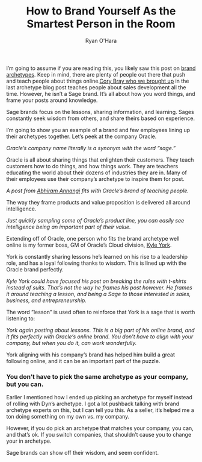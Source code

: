 ﻿---
title: How to Brand Yourself As the Smartest Person in the Room
description: One of the most popular archetypes used by B2B companies is the Sage. As mentioned earlier, the Sage brand archetype is all about being enlightened with wisdom, and teaching others about it. If your goal is push intelligence as a main way to build your brand, and be the smartest person in the room, this is a pretty good archetype to consider
coverImage: img/monk.jpg
publishDate: Oct 2, 2018

author: Ryan O'Hara
authorProfile: Ryan O'Hara has been an early employee at several startups helping them with marketing and prospecting tactics, including Dyn who was acquired by Oracle for $600+ million in 2016. He's had prospecting campaigns featured in Fortune, Mashable, and TheNextWeb. Ryan specializes in branding, business development, prospecting, and coaching people on how to make good digital first impressions. He also mentors two accelerators, The Iron Yard and The Alpha Loft, and hosts The Prospecting Podcast.
authorImage: img/Ryan-OHara-Headshot.png
---

I’m going to assume if you are reading this, you likely saw this post on [brand archetypes](https://leadiq.com/2018/09/an-introduction-to-brand-archetyping-for-social-selling/). Keep in mind, there are plenty of people out there that push and teach people about things online.[Cory Bray who we brought up](https://leadiq.com/2018/09/how-to-brand-yourself-as-rebel-brand/) in the last archetype blog post teaches people about sales development all the time. However, he isn’t a Sage brand. It’s all about how you word things, and frame your posts around knowledge.

Sage brands focus on the lessons, sharing information, and learning. Sages constantly seek wisdom from others, and share theirs based on experience.

I’m going to show you an example of a brand and few employees lining up their archetypes together. Let’s peek at the company Oracle.

_Oracle’s company name literally is a synonym with the word “sage.”_

Oracle is all about sharing things that enlighten their customers. They teach customers how to do things, and how things work. They are teachers educating the world about their dozens of industries they are in. Many of their employees use their company’s archetype to inspire them for post.

_A post from [Abhiram Annangi](https://www.linkedin.com/in/abhiramannangi/) fits with Oracle’s brand of teaching people._

The way they frame products and value proposition is delivered all around intelligence.

_Just quickly sampling some of Oracle’s product line, you can easily see intelligence being an important part of their value._

Extending off of Oracle, one person who fits the brand archetype well online is my former boss, GM of Oracle’s Cloud division, [Kyle York](https://www.linkedin.com/in/kyork20/?lipi=urn%3Ali%3Apage%3Ad_flagship3_search_srp_top%3Bxcl7J3OHSDiHY8KajpDmJA%3D%3D&licu=urn%3Ali%3Acontrol%3Ad_flagship3_search_srp_top-search_srp_result&lici=88B3KCVySrSes8AeP210Hg%3D%3D).

York is constantly sharing lessons he’s learned on his rise to a leadership role, and has a loyal following thanks to wisdom. This is lined up with the Oracle brand perfectly.

_Kyle York could have focused his post on breaking the rules with t-shirts instead of suits. That’s not the way he frames his post however. He frames it around teaching a lesson, and being a Sage to those interested in sales, business, and entrepreneurship._

The word ”lesson” is used often to reinforce that York is a sage that is worth listening to:

_York again posting about lessons. This is a big part of his online brand, and it fits perfectly with Oracle’s online brand. You don’t have to align with your company, but when you do it, can work wonderfully._

York aligning with his company’s brand has helped him build a great following online, and it can be an important part of the puzzle.

### You don’t have to pick the same archetype as your company, but you can.

Earlier I mentioned how I ended up picking an archetype for myself instead of rolling with Dyn’s archetype. I got a lot pushback talking with brand archetype experts on this, but I can tell you this. As a seller, it’s helped me a ton doing something on my own vs. my company.

However, if you do pick an archetype that matches your company, you can, and that’s ok. If you switch companies, that shouldn’t cause you to change your in archetype.

Sage brands can show off their wisdom, and seem confident.